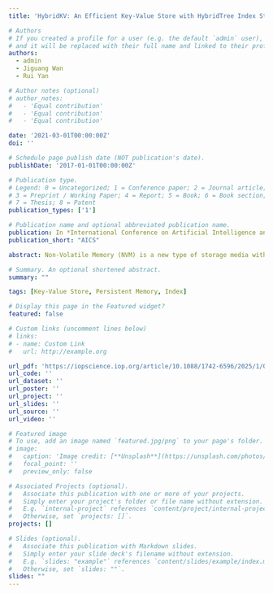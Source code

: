 ```yaml
---
title: 'HybridKV: An Efficient Key-Value Store with HybridTree Index Structure Based on Non-Volatile Memory'

# Authors
# If you created a profile for a user (e.g. the default `admin` user), write the username (folder name) here
# and it will be replaced with their full name and linked to their profile.
authors:
  - admin
  - Jiguang Wan
  - Rui Yan

# Author notes (optional)
# author_notes:
#   - 'Equal contribution'
#   - 'Equal contribution'
#   - 'Equal contribution'

date: '2021-03-01T00:00:00Z'
doi: ''

# Schedule page publish date (NOT publication's date).
publishDate: '2017-01-01T00:00:00Z'

# Publication type.
# Legend: 0 = Uncategorized; 1 = Conference paper; 2 = Journal article;
# 3 = Preprint / Working Paper; 4 = Report; 5 = Book; 6 = Book section;
# 7 = Thesis; 8 = Patent
publication_types: ['1']

# Publication name and optional abbreviated publication name.
publication: In *International Conference on Artificial Intelligence and Computer Science*
publication_short: "AICS"

abstract: Non-Volatile Memory (NVM) is a new type of storage media with non-volatile data, higher storage density, better performance and concurrency. Persistent key-value stores designed for earlier storage devices, using Log-Structured Merge Tree (LSM-Tree), have serious read-write amplification problem and do not take full advantage of these new devices. Existing works on NVM index structure are mostly based on Radix-Tree or B+-Tree, index structure based on Radix-Tree has better performance but takes up more space. In this paper, we present a new index structure named HybridTree on NVM. HybridTree combines the characteristics of Radix-Tree and B+-Tree. The upper layer is composed of prefix index nodes similar to Radix-Tree, which is indexed by the key prefix speed up data locating, and providing multi-thread support. The lower layer consists of variable-length adaptive B+-Tree nodes organizing key-value data to reduce space waste caused by node sparseness. We evaluate HybridTree on a real NVM devices (Inter Optane DC Persistent Memory). Evaluation results show that HybridTree’s random write performance is 1.2x to 1.62x compared to Fast & Fair and 1.11x to 1.52x compared to NV-Tree, with 54% space utilization reduced compared to WORT. We further integrate HybridTree into LevelDB to build a high performance key-value store HybridKV. By storing HybridTree directly on NVM, the problem of read and write amplification of LSM-Tree is avoided. We evaluate HybridKV on a hybrid DRAM/NVM systems, according to the results, HybridKV can improve random write performance by 7.5x compared to LevelDB and 3.23x compared to RocksDB. In addition, the random read performance of HybridKV is 7x compared to NoveLSM.

# Summary. An optional shortened abstract.
summary: ""

tags: [Key-Value Store, Persistent Memory, Index]

# Display this page in the Featured widget?
featured: false

# Custom links (uncomment lines below)
# links:
# - name: Custom Link
#   url: http://example.org

url_pdf: 'https://iopscience.iop.org/article/10.1088/1742-6596/2025/1/012093/pdf'
url_code: ''
url_dataset: ''
url_poster: ''
url_project: ''
url_slides: ''
url_source: ''
url_video: ''

# Featured image
# To use, add an image named `featured.jpg/png` to your page's folder.
# image:
#   caption: 'Image credit: [**Unsplash**](https://unsplash.com/photos/pLCdAaMFLTE)'
#   focal_point: ''
#   preview_only: false

# Associated Projects (optional).
#   Associate this publication with one or more of your projects.
#   Simply enter your project's folder or file name without extension.
#   E.g. `internal-project` references `content/project/internal-project/index.md`.
#   Otherwise, set `projects: []`.
projects: []

# Slides (optional).
#   Associate this publication with Markdown slides.
#   Simply enter your slide deck's filename without extension.
#   E.g. `slides: "example"` references `content/slides/example/index.md`.
#   Otherwise, set `slides: ""`.
slides: ""
---
```

